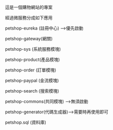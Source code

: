<p>這是一個購物網站的專案</p>
<p>經過微服務分成如下應用</p>
<p>petshop-eureka (註冊中心)  -->優先啟動</p>
<p>petshop-gateway(網關)</p>
<p>petshop-sys    (系統服務模塊)</p>
<p>petshop-product(產品模塊)</p>
<p>petshop-order  (訂單模塊)</p>
<p>petshop-paypal (金流模塊)</p>
<p>petshop-search (搜索模塊)</p>
<p>petshop-commons(共同模塊)  -->無須啟動</p>


<p>petshop-generator(代碼生成器)-->需要時再使用即可</p>

<p>petshop.sql (資料庫) </p>


 
